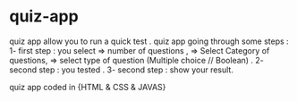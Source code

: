 # quiz-app

quiz app allow you to  run a quick test .
 quiz app going through some steps :
    1- first step : you select 
        => number of questions ,
        => Select Category  of questions,
        => select type  of question (Multiple choice // Boolean) .
    2- second step : you  tested .
    3- second step : show your result.

quiz app coded in {HTML & CSS & JAVAS}

